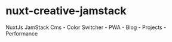 # nuxt-creative-jamstack
NuxtJs JamStack Cms - Color Switcher - PWA - Blog - Projects - Performance
